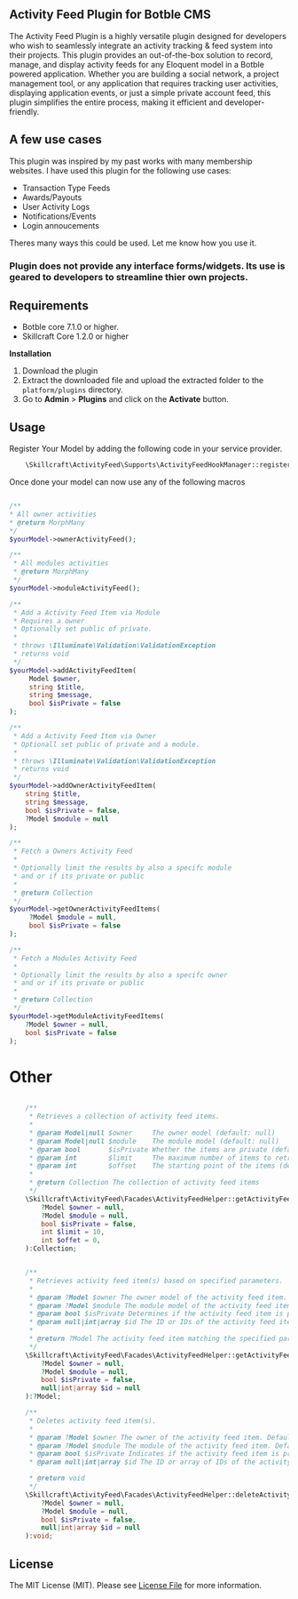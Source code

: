 ## Activity Feed Plugin for Botble CMS

The Activity Feed Plugin is a highly versatile plugin designed for developers who wish to seamlessly integrate an activity tracking & feed system into their projects. This plugin provides an out-of-the-box solution to record, manage, and display activity feeds for any Eloquent model in a Botble powered application. Whether you are building a social network, a project management tool, or any application that requires tracking user activities, displaying application events, or just a simple private account feed, this plugin simplifies the entire process, making it efficient and developer-friendly.

## A few use cases

This plugin was inspired by my past works with many membership websites. I have used this plugin for the following use cases:

- Transaction Type Feeds
- Awards/Payouts
- User Activity Logs
- Notifications/Events
- Login annoucements

Theres many ways this could be used. Let me know how you use it.

### Plugin does not provide any interface forms/widgets. Its use is geared to developers to streamline thier own projects.

## Requirements

- Botble core 7.1.0 or higher.
- Skillcraft Core 1.2.0 or higher

**Installation**

1. Download the plugin
2. Extract the downloaded file and upload the extracted folder to the `platform/plugins` directory.
3. Go to **Admin** > **Plugins** and click on the **Activate** button.


## Usage

Register Your Model by adding the following code in your service provider.

```php
    \Skillcraft\ActivityFeed\Supports\ActivityFeedHookManager::registerHooks(YourModel::class, 'name');
```

Once done your model can now use any of the following macros

```php

/**
* All owner activities
* @return MorphMany
*/
$yourModel->ownerActivityFeed();

/**
 * All modules activities
 * @return MorphMany
 */
$yourModel->moduleActivityFeed();

/**
 * Add a Activity Feed Item via Module
 * Requires a owner
 * Optionally set public of private.
 * 
 * throws \Illuminate\Validation\ValidationException
 * returns void 
 */
$yourModel->addActivityFeedItem(
     Model $owner,
     string $title,
     string $message,
     bool $isPrivate = false
);

/**
 * Add a Activity Feed Item via Owner
 * Optionall set public of private and a module.
 * 
 * throws \Illuminate\Validation\ValidationException
 * returns void 
 */
$yourModel->addOwnerActivityFeedItem(
    string $title,
    string $message,
    bool $isPrivate = false,
    ?Model $module = null
);

/**
 * Fetch a Owners Activity Feed
 * 
 * Optionally limit the results by also a specifc module 
 * and or if its private or public
 * 
 * @return Collection
 */
$yourModel->getOwnerActivityFeedItems(
     ?Model $module = null,
     bool $isPrivate = false
);

/**
 * Fetch a Modules Activity Feed
 * 
 * Optionally limit the results by also a specifc owner 
 * and or if its private or public
 * 
 * @return Collection
 */
$yourModel->getModuleActivityFeedItems(
    ?Model $owner = null,
    bool $isPrivate = false
);

```

# Other

```php

    /**
     * Retrieves a collection of activity feed items.
     *
     * @param Model|null $owner     The owner model (default: null)
     * @param Model|null $module    The module model (default: null)
     * @param bool       $isPrivate Whether the items are private (default: false)
     * @param int        $limit     The maximum number of items to retrieve (default: 10)
     * @param int        $offset    The starting point of the items (default: 0)
     *
     * @return Collection The collection of activity feed items
     */
    \Skillcraft\ActivityFeed\Facades\ActivityFeedHelper::getActivityFeedItems(
        ?Model $owner = null,
        ?Model $module = null,
        bool $isPrivate = false,
        int $limit = 10,
        int $offet = 0,
    ):Collection;


    /**
     * Retrieves activity feed item(s) based on specified parameters.
     *
     * @param ?Model $owner The owner model of the activity feed item. Defaults to null.
     * @param ?Model $module The module model of the activity feed item. Defaults to null.
     * @param bool $isPrivate Determines if the activity feed item is private. Defaults to false.
     * @param null|int|array $id The ID or IDs of the activity feed item(s) to retrieve. Defaults to null.
     *
     * @return ?Model The activity feed item matching the specified parameters.
     */
    \Skillcraft\ActivityFeed\Facades\ActivityFeedHelper::getActivityFeedItem(
        ?Model $owner = null,
        ?Model $module = null,
        bool $isPrivate = false,
        null|int|array $id = null
    ):?Model;

    /**
     * Deletes activity feed item(s).
     *
     * @param ?Model $owner The owner of the activity feed item. Default is null.
     * @param ?Model $module The module of the activity feed item. Default is null.
     * @param bool $isPrivate Indicates if the activity feed item is private. Default is false.
     * @param null|int|array $id The ID or array of IDs of the activity feed item(s) to delete. Default is null.

     * @return void
     */
    \Skillcraft\ActivityFeed\Facades\ActivityFeedHelper::deleteActivityFeedItem(
        ?Model $owner = null,
        ?Model $module = null,
        bool $isPrivate = false,
        null|int|array $id = null
    ):void;

```

## License

The MIT License (MIT). Please see [License File](LICENSE) for more information.